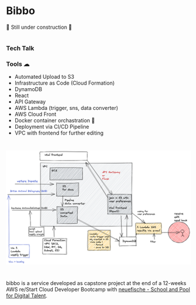 # Bibbo


🚧 Still under construction 🚧
#
### Tech Talk


### Tools ☁
- Automated Upload to S3
- Infrastructure as Code (Cloud Formation)
- DynamoDB
- React
- API Gateway
- AWS Lambda (trigger, sns, data converter)
- AWS Cloud Front
- Docker container orchastration 🐳
- Deployment via CI/CD Pipeline
- VPC with frontend for further editing

#
![First Sketch](./screenshots/2022-04-07a.png)
#
bibbo is a service developed as capstone project at the end of a 12-weeks AWS re/Start Cloud Developer Bootcamp with [neuefische - School and Pool for Digital Talent](https://www.neuefische.de/).

